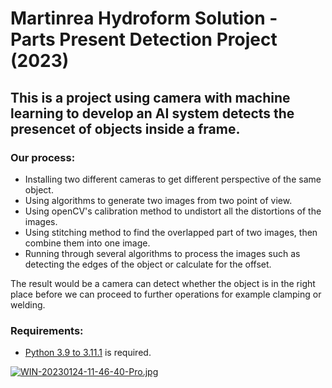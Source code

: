 # Martinrea Hydroform Solution - Parts Present Detection Project (2023)

## This is a project using camera with machine learning to develop an AI system detects the presencet of objects inside a frame.

### Our process:
+ Installing two different cameras to get different perspective of the same object.
+ Using algorithms to generate two images from two point of view.
+ Using openCV's calibration method to undistort all the distortions of the images.
+ Using stitching method to find the overlapped part of two images, then combine them into one image.
+ Running through several algorithms to process the images such as detecting the edges of the object or calculate for the offset. 

The result would be a camera can detect whether the object is in the right place before we can proceed to further operations for example clamping or welding. 

### Requirements:
+ [Python 3.9 to 3.11.1](https://www.python.org/downloads/release/python-3111/) is required.


[![WIN-20230124-11-46-40-Pro.jpg](https://i.postimg.cc/5tM5sxcQ/WIN-20230124-11-46-40-Pro.jpg)](https://postimg.cc/9DJqMHQc)
